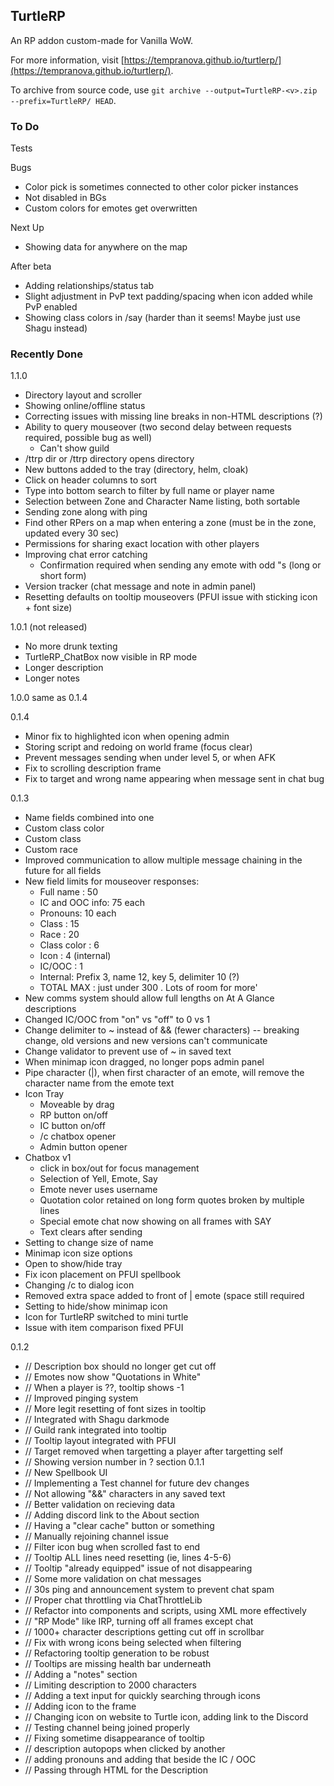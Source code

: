 ## TurtleRP

An RP addon custom-made for Vanilla WoW.

For more information, visit [https://tempranova.github.io/turtlerp/](https://tempranova.github.io/turtlerp/).

To archive from source code, use `git archive --output=TurtleRP-<v>.zip --prefix=TurtleRP/ HEAD`.

### To Do

Tests

Bugs

- Color pick is sometimes connected to other color picker instances
- Not disabled in BGs
- Custom colors for emotes get overwritten

Next Up

- Showing data for anywhere on the map

After beta

- Adding relationships/status tab
- Slight adjustment in PvP text padding/spacing when icon added while PvP enabled
- Showing class colors in /say (harder than it seems! Maybe just use Shagu instead)

### Recently Done

1.1.0

- Directory layout and scroller
- Showing online/offline status
- Correcting issues with missing line breaks in non-HTML descriptions (?)
- Ability to query mouseover (two second delay between requests required, possible bug as well)
  - Can't show guild
- /ttrp dir or /ttrp directory opens directory
- New buttons added to the tray (directory, helm, cloak)
- Click on header columns to sort
- Type into bottom search to filter by full name or player name
- Selection between Zone and Character Name listing, both sortable
- Sending zone along with ping
- Find other RPers on a map when entering a zone (must be in the zone, updated every 30 sec)
- Permissions for sharing exact location with other players
- Improving chat error catching
  - Confirmation required when sending any emote with odd "s (long or short form)
- Version tracker (chat message and note in admin panel)
- Resetting defaults on tooltip mouseovers (PFUI issue with sticking icon + font size)

1.0.1 (not released)

- No more drunk texting
- TurtleRP_ChatBox now visible in RP mode
- Longer description
- Longer notes

1.0.0 same as 0.1.4

0.1.4

- Minor fix to highlighted icon when opening admin
- Storing script and redoing on world frame (focus clear)
- Prevent messages sending when under level 5, or when AFK
- Fix to scrolling description frame
- Fix to target and wrong name appearing when message sent in chat bug

0.1.3

- Name fields combined into one
- Custom class color
- Custom class
- Custom race
- Improved communication to allow multiple message chaining in the future for all fields
- New field limits for mouseover responses:
  - Full name : 50
  - IC and OOC info: 75 each
  - Pronouns: 10 each
  - Class : 15
  - Race : 20
  - Class color : 6
  - Icon : 4 (internal)
  - IC/OOC : 1
  - Internal: Prefix 3, name 12, key 5, delimiter 10 (?)
  - TOTAL MAX : just under 300 . Lots of room for more'
- New comms system should allow full lengths on At A Glance descriptions
- Changed IC/OOC from "on" vs "off" to 0 vs 1
- Change delimiter to ~ instead of && (fewer characters) -- breaking change, old versions and new versions can't communicate
- Change validator to prevent use of ~ in saved text
- When minimap icon dragged, no longer pops admin panel
- Pipe character (|), when first character of an emote, will remove the character name from the emote text
- Icon Tray
  - Moveable by drag
  - RP button on/off
  - IC button on/off
  - /c chatbox opener
  - Admin button opener
- Chatbox v1
  - click in box/out for focus management
  - Selection of Yell, Emote, Say
  - Emote never uses username
  - Quotation color retained on long form quotes broken by multiple lines
  - Special emote chat now showing on all frames with SAY
  - Text clears after sending
- Setting to change size of name
- Minimap icon size options
- Open to show/hide tray
- Fix icon placement on PFUI spellbook
- Changing /c to dialog icon
- Removed extra space added to front of | emote (space still required
- Setting to hide/show minimap icon
- Icon for TurtleRP switched to mini turtle
- Issue with item comparison fixed PFUI

0.1.2

- // Description box should no longer get cut off
- // Emotes now show "Quotations in White"
- // When a player is ??, tooltip shows -1
- // Improved pinging system
- // More legit resetting of font sizes in tooltip
- // Integrated with Shagu darkmode
- // Guild rank integrated into tooltip
- // Tooltip layout integrated with PFUI
- // Target removed when targetting a player after targetting self
- // Showing version number in ? section
0.1.1
- // New Spellbook UI
- // Implementing a Test channel for future dev changes
- // Not allowing "&&" characters in any saved text
- // Better validation on recieving data
- // Adding discord link to the About section
- // Having a "clear cache" button or something
- // Manually rejoining channel issue
- // Filter icon bug when scrolled fast to end
- // Tooltip ALL lines need resetting (ie, lines 4-5-6)
- // Tooltip "already equipped" issue of not disappearing
- // Some more validation on chat messages
- // 30s ping and announcement system to prevent chat spam
- // Proper chat throttling via ChatThrottleLib
- // Refactor into components and scripts, using XML more effectively
- // "RP Mode" like IRP, turning off all frames except chat
- // 1000+ character descriptions getting cut off in scrollbar
- // Fix with wrong icons being selected when filtering
- // Refactoring tooltip generation to be robust
- // Tooltips are missing health bar underneath
- // Adding a "notes" section
- // Limiting description to 2000 characters
- // Adding a text input for quickly searching through icons
- // Adding icon to the frame
- // Changing icon on website to Turtle icon, adding link to the Discord
- // Testing channel being joined properly
- // Fixing sometime disappearance of tooltip
- // description autopops when clicked by another
- // adding pronouns and adding that beside the IC / OOC
- // Passing through HTML for the Description
